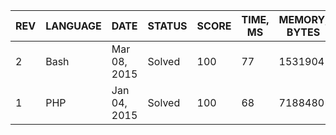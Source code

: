 | REV | LANGUAGE | DATE | STATUS | SCORE | TIME, MS | MEMORY, BYTES | IN RANKING | UNIQUE | RANKING POINTS |
|-----|----------|------|--------|-------|----------|---------------|------------|--------|----------------|
| 2 | Bash | Mar 08, 2015 | Solved | 100 | 77 | 1531904 | yes | yes | 33.586 |
| 1 | PHP | Jan 04, 2015 | Solved | 100 | 68 | 7188480 | yes | yes | 28.881 |

